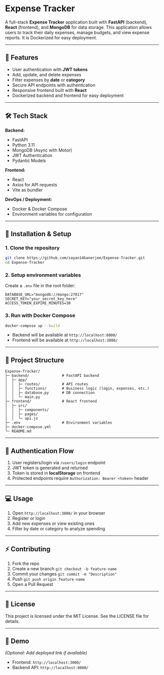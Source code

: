 # Expense Tracker

A full-stack **Expense Tracker** application built with **FastAPI** (backend), **React** (frontend), and **MongoDB** for data storage. This application allows users to track their daily expenses, manage budgets, and view expense reports. It is Dockerized for easy deployment.

---

## 🔹 Features

- User authentication with **JWT tokens**
- Add, update, and delete expenses
- Filter expenses by **date** or **category**
- Secure API endpoints with authentication
- Responsive frontend built with **React**
- Dockerized backend and frontend for easy deployment

---

## 🛠️ Tech Stack

**Backend:**  
- FastAPI  
- Python 3.11  
- MongoDB (Async with Motor)  
- JWT Authentication  
- Pydantic Models  

**Frontend:**  
- React  
- Axios for API requests  
- Vite as bundler  

**DevOps / Deployment:**  
- Docker & Docker Compose  
- Environment variables for configuration  

---

## 🚀 Installation & Setup

### 1. Clone the repository
```bash
git clone https://github.com/sayan14banerjee/Expense-Tracker.git
cd Expense-Tracker
```

### 2. Setup environment variables
Create a `.env` file in the root folder:

```env
DATABASE_URL="mongodb://mongo:27017"
SECRET_KEY="your_secret_key_here"
ACCESS_TOKEN_EXPIRE_MINUTES=30
```

### 3. Run with Docker Compose

```bash
docker-compose up --build
```

- Backend will be available at `http://localhost:8000/`
- Frontend will be available at `http://localhost:3000/`

---

## 📁 Project Structure

```
Expense-Tracker/
├─ backend/               # FastAPI backend
│  ├─ app/
│  │  ├─ routes/          # API routes
│  │  ├─ functions/       # Business logic (login, expenses, etc.)
│  │  ├─ database.py      # DB connection
│  │  └─ main.py
├─ frontend/              # React frontend
│  ├─ src/
│  │  ├─ components/
│  │  ├─ pages/
│  │  └─ api.js
├─ .env                   # Environment variables
├─ docker-compose.yml
└─ README.md
```

---

## 🔐 Authentication Flow

1. User registers/login via `/users/login` endpoint
2. JWT token is generated and returned
3. Token is stored in **localStorage** on frontend
4. Protected endpoints require `Authorization: Bearer <token>` header

---

## 💻 Usage

1. Open `http://localhost:3000/` in your browser
2. Register or login
3. Add new expenses or view existing ones
4. Filter by date or category to analyze spending

---

## ⚡ Contributing

1. Fork the repo
2. Create a new branch `git checkout -b feature-name`
3. Commit your changes `git commit -m "Description"`
4. Push `git push origin feature-name`
5. Open a Pull Request

---

## 📄 License

This project is licensed under the MIT License. See the LICENSE file for details.

---

## 🔗 Demo

*(Optional: Add deployed link if available)*
- Frontend: `http://localhost:3000/`
- Backend API: `http://localhost:8000/`